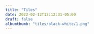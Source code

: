 ```yaml
---
title: "Tiles"
date: 2022-02-12T12:12:31-05:00
draft: false
albumthumb: "tiles/black-white/1.png"
---
```


